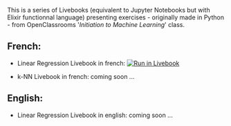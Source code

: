 This is a series of Livebooks (equivalent to Jupyter Notebooks but with Elixir functionnal language) presenting exercises - originally made in Python - from OpenClassrooms '_Initiation to Machine Learning_' class. 

## French:
- Linear Regression Livebook in french: <a href="https://livebook.dev/run?url=https%3A%2F%2Fraw.githubusercontent.com%2FSancxo%2Foc_livebooks%2Fmain%2Foc_linear_regression%2Foc_linear_regression_livebook_fr.livemd" target="_blank" rel="noopener">
  <img src="https://livebook.dev/badge/v1/gray.svg" alt="Run in Livebook" />
</a>

- k-NN Livebook in french: coming soon ...

## English:
- Linear Regression Livebook in english: coming soon ...